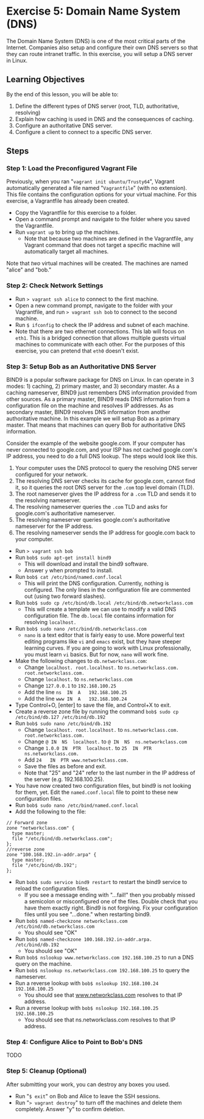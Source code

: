 Exercise 5: Domain Name System (DNS)
==========================

The Domain Name System (DNS) is one of the most critical parts of the Internet. Companies also setup and configure their own DNS servers so that they can route intranet traffic. In this exercise, you will setup a DNS server in Linux.

Learning Objectives
--------------------------
By the end of this lesson, you will be able to:

1. Define the different types of DNS server (root, TLD, authoritative, resolving)
2. Explain how caching is used in DNS and the consequences of caching.
3. Configure an authoritative DNS server.
4. Configure a client to connect to a specific DNS server.

<!---
Things I (Ryan) would like to add:
* Hosts file
--->

Steps
--------------------------

### Step 1: Load the Preconfigured Vagrant File

Previously, when you ran "`vagrant init ubuntu/Trusty64`", Vagrant automatically generated a file named "`Vagrantfile`" (with no extension). This file contains the configuration options for your virtual machine. For this exercise, a Vagrantfile has already been created.

* Copy the Vagrantfile for this exercise to a folder.
* Open a command prompt and navigate to the folder where you saved the Vagrantfile.
* Run `vagrant up` to bring up the machines.
    * Note that because two machines are defined in the Vagrantfile, any Vagrant command that does not target a specific machine will automatically target all machines.

Note that *two* virtual machines will be created. The machines are named "alice" and "bob."

### Step 2: Check Network Settings

* Run `> vagrant ssh alice` to connect to the first machine.
* Open a new command prompt, navigate to the folder with your Vagrantfile, and run `> vagrant ssh bob` to connect to the second machine.
* Run `$ ifconfig` to check the IP address and subnet of each machine.
* Note that there are two ethernet connections. This lab will focus on `eth1`. This is a bridged connection that allows multiple guests virtual machines to communicate with each other. For the purposes of this exercise, you can pretend that `eth0` doesn't exist.

### Step 3: Setup Bob as an Authoritative DNS Server

BIND9 is a popular software package for DNS on Linux. In can operate in 3 modes: 1) caching, 2) primary master, and 3) secondary master. As a caching nameserver, BIND9 just remembers DNS information provided from other sources. As a primary master, BIND9 reads DNS information from a configuration file on the machine and resolves IP addresses. As as secondary master, BIND9 resolves DNS information from another authoritative machine. In this example we will setup Bob as a primary master. That means that machines can query Bob for authoritative DNS information.

Consider the example of the website google.com. If your computer has never connected to google.com, and your ISP has not cached google.com's IP address, you need to do a full DNS lookup. The steps would look like this.

1. Your computer uses the DNS protocol to query the resolving DNS server configured for your network.
2. The resolving DNS server checks its cache for google.com, cannot find it, so it queries the root DNS server for the `.com` top level domain (TLD).
3. The root nameserver gives the IP address for a `.com` TLD and sends it to the resolving nameserver.
4. The resolving nameserver queries the `.com` TLD and asks for google.com's authoritative nameserver.
5. The resolving nameserver queries google.com's authoritative nameserver for the IP address.
6. The resolving nameserver sends the IP address for google.com back to your computer.

* Run `> vagrant ssh bob`
* Run `bob$ sudo apt-get install bind9`
    * This will download and install the bind9 software.
    * Answer `y` when prompted to install.
* Run `bob$ cat /etc/bind/named.conf.local`
    * This will print the DNS configuration. Currently, nothing is configured. The only lines in the configuration file are commented out (using two forward slashes).
* Run `bob$ sudo cp /etc/bind/db.local /etc/bind/db.networkclass.com`
    * This will create a template we can use to modify a valid DNS configuration file. The `db.local` file contains information for resolving `localhost.`
* Run `bob$ sudo nano /etc/bind/db.networkclass.com`
    * `nano` is a text editor that is fairly easy to use. More powerful text editing programs like `vi` and `emacs` exist, but they have steeper learning curves. If you are going to work with Linux professionally, you must learn `vi` basics. But for now, `nano` will work fine.
* Make the following changes to `db.networkclass.com`:
    * Change `localhost. root.localhost.` to `ns.networkclass.com. root.networkclass.com.`
    * Change `localhost.` to `ns.networkclass.com`
    * Change `127.0.0.1` to `192.168.100.25`
    * Add the line `ns  IN  A   192.168.100.25`
    * Add the line `www IN  A   192.168.100.24`
* Type Control+O, [enter] to save the file, and Control+X to exit.
* Create a reverse zone file by running the command `bob$ sudo cp /etc/bind/db.127 /etc/bind/db.192`
* Run `bob$ sudo nano /etc/bind/db.192`
    * Change `localhost. root.localhost.` to `ns.networkclass.com. root.networkclass.com.`
    * Change `@ IN  NS  localhost.` to `@ IN  NS  ns.networkclass.com`
    * Change `1.0.0 IN  PTR  localhost.` to `25  IN  PTR ns.networkclass.com.`
    * Add `24   IN  PTR www.networkclass.com.`
    * Save the files as before and exit.
    * Note that "25" and "24" refer to the last number in the IP address of the server (e.g. 192.168.100.25).
* You have now created two configuration files, but bind9 is not looking for them, yet. Edit the `named.conf.local` file to point to these new configuration files.
* Run `bob$ sudo nano /etc/bind/named.conf.local`
* Add the following to the file:

```
// Forward zone
zone "networkclass.com" {
  type master;
  file "/etc/bind/db.networkclass.com";
};
//reverse zone
zone "100.168.192.in-addr.arpa" {
  type master;
  file "/etc/bind/db.192";
};
```

* Run `bob$ sudo service bind9 restart` to restart the bind9 service to reload the configuration files.
    * If you see a message ending with "...fail!" then you probably missed a semicolon or misconfigured one of the files. Double check that you have them exactly right. Bind9 is not forgiving. Fix your configuration files until you see "...done." when restarting bind9.
* Run `bob$ named-checkzone networkclass.com /etc/bind/db.networkclass.com`
    * You should see "OK"
* Run `bob$ named-checkzone 100.168.192.in-addr.arpa. /etc/bind/db.192`
    * You should see "OK"
* Run `bob$ nslookup www.networkclass.com 192.168.100.25` to run a DNS query on the machine.
* Run `bob$ nslookup ns.networkclass.com 192.168.100.25` to query the nameserver.
* Run a reverse lookup with `bob$ nslookup 192.168.100.24 192.168.100.25`
    * You should see that www.networkclass.com resolves to that IP address.
* Run a reverse lookup with `bob$ nslookup 192.168.100.25 192.168.100.25`
    * You should see that ns.networkclass.com resolves to that IP address.

### Step 4: Configure Alice to Point to Bob's DNS

TODO

### Step 5: Cleanup (Optional)

After submitting your work, you can destroy any boxes you used.

* Run "`$ exit`" on Bob and Alice to leave the SSH sessions.
* Run "`> vagrant destroy`" to turn off the machines and delete them completely. Answer "y" to confirm deletion.
